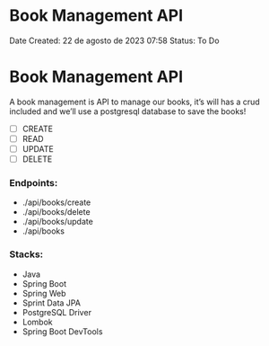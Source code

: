 # Book Management API

Date Created: 22 de agosto de 2023 07:58
Status: To Do

# **Book Management API**

A book management is API to manage our books, it’s will has a crud included and we’ll use a postgresql database to save the books!

- [ ]  CREATE
- [ ]  READ
- [ ]  UPDATE
- [ ]  DELETE

### Endpoints:

- ./api/books/create
- ./api/books/delete
- ./api/books/update
- ./api/books

### Stacks:

- Java
- Spring Boot
- Spring Web
- Sprint Data JPA
- PostgreSQL Driver
- Lombok
- Spring Boot DevTools
